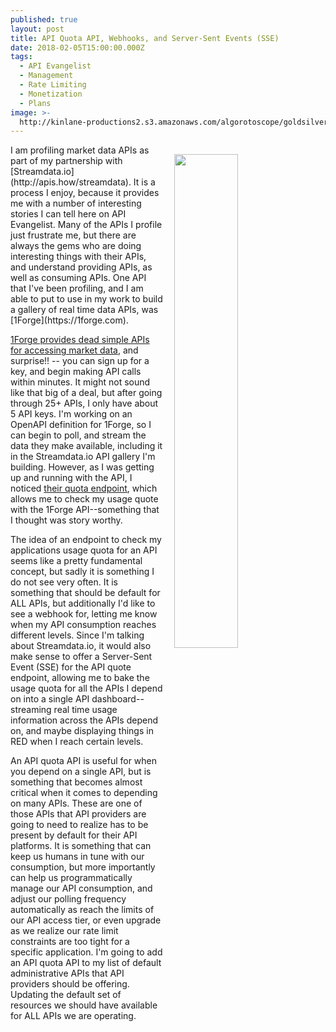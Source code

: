 ```yaml
---
published: true
layout: post
title: API Quota API, Webhooks, and Server-Sent Events (SSE)
date: 2018-02-05T15:00:00.000Z
tags:
  - API Evangelist
  - Management
  - Rate Limiting
  - Monetization
  - Plans
image: >-
  http://kinlane-productions2.s3.amazonaws.com/algorotoscope/goldsilverfalls/creativity/file-00_00_40_84.jpg
---
```

<p><img src="http://kinlane-productions2.s3.amazonaws.com/algorotoscope/goldsilverfalls/creativity/file-00_00_40_84.jpg" align="right" width="45%" style="padding: 15px;" /></p>I am profiling market data APIs as part of my partnership with [Streamdata.io](http://apis.how/streamdata). It is a process I enjoy, because it provides me with a number of interesting stories I can tell here on API Evangelist. Many of the APIs I profile just frustrate me, but there are always the gems who are doing interesting things with their APIs, and understand providing APIs, as well as consuming APIs. One API that I've been profiling, and I am able to put to use in my work to build a gallery of real time data APIs, was [1Forge](https://1forge.com).

[1Forge provides dead simple APIs for accessing market data](https://1forge.com/forex-data-api/api-documentation), and surprise!! -- you can sign up for a key, and begin making API calls within minutes. It might not sound like that big of a deal, but after going through 25+ APIs, I only have about 5 API keys. I'm working on an OpenAPI definition for 1Forge, so I can begin to poll, and stream the data they make available, including it in the Streamdata.io API gallery I'm building. However, as I was getting up and running with the API, I noticed [their quota endpoint](https://1forge.com/forex-data-api/api-documentation), which allows me to check my usage quote with the 1Forge API--something that I thought was story worthy.

The idea of an endpoint to check my applications usage quota for an API seems like a pretty fundamental concept, but sadly it is something I do not see very often. It is something that should be default for ALL APIs, but additionally I'd like to see a webhook for, letting me know when my API consumption reaches different levels. Since I'm talking about Streamdata.io, it would also make sense to offer a Server-Sent Event (SSE) for the API quote endpoint, allowing me to bake the usage quota for all the APIs I depend on into a single API dashboard--streaming real time usage information across the APIs depend on, and maybe displaying things in RED when I reach certain levels.

An API quota API is useful for when you depend on a single API, but is something that becomes almost critical when it comes to depending on many APIs. These are one of those APIs that API providers are going to need to realize has to be present by default for their API platforms. It is something that can keep us humans in tune with our consumption, but more importantly can help us programmatically manage our API consumption, and adjust our polling frequency automatically as reach the limits of our API access tier, or even upgrade as we realize our rate limit constraints are too tight for a specific application. I'm going to add an API quota API to my list of default administrative APIs that API providers should be offering. Updating the default set of resources we should have available for ALL APIs we are operating.
